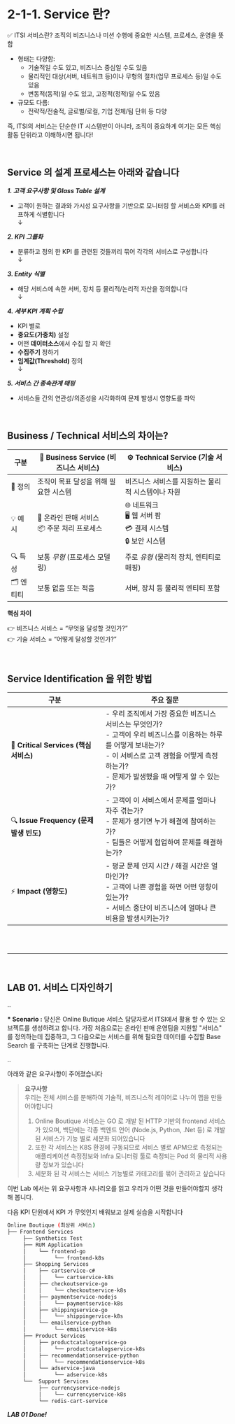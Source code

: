 # 2-1-1. Service 란?

✅ ITSI 서비스란?
조직의 비즈니스나 미션 수행에 중요한 시스템, 프로세스, 운영을 뜻함

- 형태는 다양함:
  - 기술적일 수도 있고, 비즈니스 중심일 수도 있음
  - 물리적인 대상(서버, 네트워크 등)이나 무형의 절차(업무 프로세스 등)일 수도 있음
  - 변동적(동적)일 수도 있고, 고정적(정적)일 수도 있음
- 규모도 다름:
  - 전략적/전술적, 글로벌/로컬, 기업 전체/팀 단위 등 다양

즉, ITSI의 서비스는 단순한 IT 시스템만이 아니라, 조직이 중요하게 여기는 모든 핵심 활동 단위라고 이해하시면 됩니다!

</br>

## Service 의 설계 프로세스는 아래와 같습니다

**_1. 고객 요구사항 및 Glass Table 설계_**

- 고객이 원하는 결과와 가시성 요구사항을 기반으로 모니터링 할 서비스와 KPI를 러프하게 식별합니다</br>
  ↓</br>

**_2. KPI 그룹화_**

- 분류하고 정의 한 KPI 를 관련된 것들끼리 묶어 각각의 서비스로 구성합니다</br>
  ↓</br>

**_3. Entity 식별_**

- 해당 서비스에 속한 서버, 장치 등 물리적/논리적 자산을 정의합니다</br>
  ↓</br>

**_4. 세부 KPI 계획 수립_**

- KPI 별로
- **중요도(가중치)** 설정
- 어떤 **데이터소스**에서 수집 할 지 확인
- **수집주기** 정하기
- **임계값(Threshold)** 정의 </br>
  ↓</br>

**_5. 서비스 간 종속관계 매핑_**

- 서비스들 간의 연관성/의존성을 시각화하여 문제 발생시 영향도를 파악

</br>

## Business / Technical 서비스의 차이는?

| 구분      | 🚀 **Business Service (비즈니스 서비스)**      | ⚙️ **Technical Service (기술 서비스)**                           |
| --------- | ---------------------------------------------- | ---------------------------------------------------------------- |
| 📌 정의   | 조직이 목표 달성을 위해 필요한 시스템          | 비즈니스 서비스를 지원하는 물리적 시스템이나 자원                |
| 💡 예시   | 🛒 온라인 판매 서비스<br>📦 주문 처리 프로세스 | 🌐 네트워크<br>🖥️ 웹 서버 팜<br>💳 결제 시스템<br>🔒 보안 시스템 |
| 🔍 특성   | 보통 _무형_ (프로세스 모델링)                  | 주로 _유형_ (물리적 장치, 엔티티로 매핑)                         |
| 🗂️ 엔티티 | 보통 없음 또는 적음                            | 서버, 장치 등 물리적 엔티티 포함                                 |

**핵심 차이**

👉 비즈니스 서비스 = “무엇을 달성할 것인가?”</br>
👉 기술 서비스 = “어떻게 달성할 것인가?”

</br>

## Service Identification 을 위한 방법

| 구분                                    | 주요 질문                                                                                                                                                                                                         |
| --------------------------------------- | ----------------------------------------------------------------------------------------------------------------------------------------------------------------------------------------------------------------- |
| 🚩 **Critical Services (핵심 서비스)**  | - 우리 조직에서 가장 중요한 비즈니스 서비스는 무엇인가?<br>- 고객이 우리 비즈니스를 이용하는 하루를 어떻게 보내는가?<br>- 이 서비스로 고객 경험을 어떻게 측정하는가?<br>- 문제가 발생했을 때 어떻게 알 수 있는가? |
| 🔍 **Issue Frequency (문제 발생 빈도)** | - 고객이 이 서비스에서 문제를 얼마나 자주 겪는가?<br>- 문제가 생기면 누가 해결에 참여하는가?<br>- 팀들은 어떻게 협업하여 문제를 해결하는가?                                                                       |
| ⚡ **Impact (영향도)**                  | - 평균 문제 인지 시간 / 해결 시간은 얼마인가?<br>- 고객이 나쁜 경험을 하면 어떤 영향이 있는가?<br>- 서비스 중단이 비즈니스에 얼마나 큰 비용을 발생시키는가?                                                       |

</br>
</br>

---

</br>

## LAB 01. 서비스 디자인하기

..

**\* Scenario :** 당신은 Online Butique 서비스 담당자로서 ITSI에서 활용 할 수 있는 오브젝트를 생성하려고 합니다. 가장 처음으로는 온라인 판매 운영팀을 지원할 "서비스" 를 정의하는데 집중하고, 그 다음으로는 서비스를 위해 필요한 데이터를 수집할 Base Search 를 구축하는 단계로 진행합니다.

..

아래와 같은 요구사항이 주어졌습니다

> **요구사항** </br>
> 우리는 전체 서비스를 분해하여 기술적, 비즈니스적 레이어로 나누어 맵을 만들어야합니다 </br>
>
> 1. Online Boutique 서비스는 GO 로 개발 된 HTTP 기반의 frontend 서비스가 있으며, 백단에는 각종 백엔드 언어 (Node.js, Python, .Net 등) 로 개발 된 서비스가 기능 별로 세분화 되어있습니다 </br>
> 2. 또한 각 서비스는 K8S 환경에 구동되므로 서비스 별로 APM으로 측정되는 애플리케이션 측정정보와 Infra 모니터링 툴로 측정되는 Pod 의 물리적 사용량 정보가 있습니다 </br>
> 3. 세분화 된 각 서비스는 서비스 기능별로 카테고리를 묶어 관리하고 싶습니다

이번 Lab 에서는 위 요구사항과 시나리오를 읽고 우리가 어떤 것을 만들어야할지 생각 해 봅니다.

다음 KPI 단원에서 KPI 가 무엇인지 배워보고 실제 실습을 시작합니다

```bash
Online Boutique (최상위 서비스)
├── Frontend Services
     ├── Synthetics Test
     ├── RUM Application
     │    └── frontend-go
     │         └── frontend-k8s
     ├── Shopping Services
     │    ├── cartservice-c#
     │    │    └── cartservice-k8s
     │    ├── checkoutservice-go
     │    │    └── checkoutservice-k8s
     │    ├── paymentservice-nodejs
     │    │    └── paymentservice-k8s
     │    ├── shippingservice-go
     │    │    └── shippingervice-k8s
     │    └── emailservice-python
     │         └── emailservice-k8s
     ├── Product Services
     │    ├── productcatalogservice-go
     │    │    └── productcatalogservice-k8s
     │    ├── recommendationservice-python
     │    │    └── recommendationservice-k8s
     │    └── adservice-java
     │         └── adservice-k8s
     └──  Support Services
          ├── currencyservice-nodejs
          │    └── currencyservice-k8s
          └── redis-cart-service
```

**_LAB 01 Done!_**
